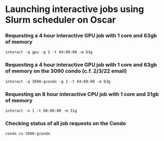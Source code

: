 # Launching interactive jobs using Slurm scheduler on Oscar

### Requesting a 4 hour interactive GPU job with 1 core and 63gb of memory
```interact -q gpu -g 1 -t 04:00:00 -m 63g```

### Requesting a 4 hour interactive GPU job with 1 core and 63gb of memory on the 3090 condo (c.f. 2/3/22 email)
```interact -q 3090-gcondo -g 1 -t 04:00:00 -m 63g```

### Requesting an 8 hour interactive CPU job with 1 core and 31gb of memory
```interact -n 1 -t 08:00:00 -m 31g```

### Checking status of all job requests on the Condo
```condo cs-3090-gcondo```

